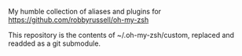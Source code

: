 My humble collection of aliases and plugins for https://github.com/robbyrussell/oh-my-zsh

This repository is the contents of ~/.oh-my-zsh/custom, replaced and readded as a git submodule.